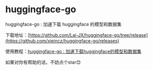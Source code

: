 # huggingface-go
huggingface-go : 加速下载 huggingface 的模型和数据集

下载地址：[https://github.com/Lai-JX/huggingface-go/tree/release](https://github.com/xieincz/huggingface-go/releases)

使用教程：[huggingface-go : 加速下载huggingface的模型和数据集](https://xieincz.github.io/post/huggingface-go-jia-su-xia-zai-huggingface-de-mo-xing-he-shu-ju-ji/)

如果对你有帮助的话，不妨点个star😊
